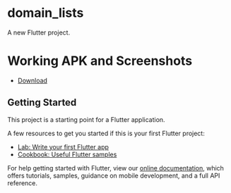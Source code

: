 # domain_lists

A new Flutter project.

# Working APK and Screenshots

- [Download](https://drive.google.com/drive/folders/13VHzs5IswVbpcTakTE8_ToY5JsZyaxcu?usp=sharing)

## Getting Started

This project is a starting point for a Flutter application.

A few resources to get you started if this is your first Flutter project:

- [Lab: Write your first Flutter app](https://flutter.dev/docs/get-started/codelab)
- [Cookbook: Useful Flutter samples](https://flutter.dev/docs/cookbook)

For help getting started with Flutter, view our
[online documentation](https://flutter.dev/docs), which offers tutorials,
samples, guidance on mobile development, and a full API reference.
